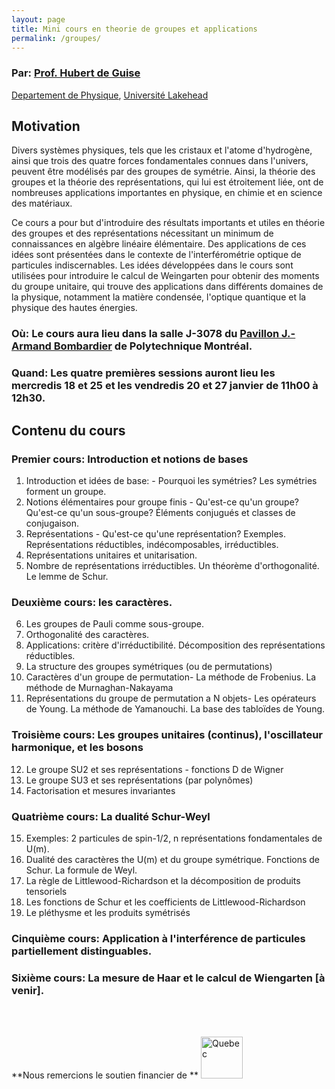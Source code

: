```yaml
---
layout: page
title: Mini cours en theorie de groupes et applications
permalink: /groupes/
---
```


### Par: [Prof. Hubert de Guise](https://hdeguise.lakeheadu.ca/)

[Departement de Physique](http://physics.lakeheadu.ca/), [Université Lakehead](https://www.lakeheadu.ca/)

## Motivation

Divers systèmes physiques, tels que les cristaux et l'atome d'hydrogène, ainsi que trois des quatre forces fondamentales connues dans l'univers, peuvent être modélisés par des groupes de symétrie. Ainsi, la théorie des groupes et la théorie des représentations, qui lui est étroitement liée, ont de nombreuses applications importantes en physique, en chimie et en science des matériaux. 

Ce cours a pour but d'introduire des résultats importants et utiles en théorie des groupes et des représentations nécessitant un minimum de connaissances en algèbre linéaire élémentaire. Des applications de ces idées sont présentées dans le contexte de l'interférométrie optique de particules indiscernables.
Les idées développées dans le cours sont utilisées pour introduire le calcul de Weingarten pour obtenir des moments du groupe unitaire, qui trouve des applications dans différents domaines de la physique, notamment la matière condensée, l'optique quantique et la physique des hautes énergies.

### **Où:** Le cours aura lieu dans la salle J-3078 du [Pavillon J.-Armand Bombardier](https://goo.gl/maps/1S9a2QX2gMcuWtEd7) de Polytechnique Montréal.

### **Quand:** Les quatre premières sessions auront lieu les mercredis 18 et 25 et les vendredis 20 et 27 janvier de 11h00 à 12h30.  


## Contenu du cours

### Premier cours: Introduction et notions de bases
1. Introduction et idées de base: - Pourquoi les symétries?  Les symétries forment un groupe.
2. Notions élémentaires pour groupe finis - Qu'est-ce qu'un groupe?  Qu'est-ce qu'un sous-groupe?  Éléments conjugués et classes de conjugaison.
3. Représentations - Qu'est-ce qu'une représentation?  Exemples.  Représentations réductibles, indécomposables, irréductibles.
4. Représentations unitaires et unitarisation.
5. Nombre de représentations irréductibles.  Un théorème d'orthogonalité.  Le lemme de Schur.

### Deuxième cours: les caractères.
6. Les groupes de Pauli comme sous-groupe.
7. Orthogonalité des caractères.
8. Applications: critère d'irréductibilité.  Décomposition des représentations réductibles.
9. La structure des groupes symétriques (ou de permutations)
10. Caractères  d'un groupe de permutation- La méthode de Frobenius.  La méthode de Murnaghan-Nakayama
11. Représentations du groupe de permutation a N objets- Les opérateurs de Young.  La méthode de Yamanouchi.  La base des tabloïdes de Young.

### Troisième cours: Les groupes unitaires (continus), l'oscillateur harmonique, et les bosons
12. Le groupe SU2 et ses représentations - fonctions D de Wigner
13. Le groupe SU3 et ses représentations (par polynômes)
14. Factorisation et mesures invariantes

### Quatrième cours: La dualité Schur-Weyl
15. Exemples: 2 particules de spin-1/2, n représentations fondamentales de U(m).
16. Dualité des caractères the U(m) et du groupe symétrique.  Fonctions de Schur.  La formule de Weyl.
17. La règle de Littlewood-Richardson et la décomposition de produits tensoriels
18. Les fonctions de Schur et les coefficients de Littlewood-Richardson
19. Le pléthysme et les produits symétrisés

### Cinquième cours: Application à l'interférence de particules partiellement distinguables.

### Sixième cours: La mesure de Haar et le calcul de Wiengarten [à venir].



<br>
<br>


**Nous remercions le soutien financier de **
<img src="https://github.com/polyquantique/polyquantique.github.io/raw/master/assets/images/acfas.svg"
     alt="Quebec"
     width="67" 
     height="67"
     />

<br>
<br>
